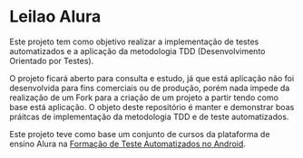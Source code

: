 # Leilao Alura
<p>
  Este projeto tem como objetivo realizar a implementação de testes automatizados e a aplicação da metodologia TDD (Desenvolvimento Orientado por Testes).
</p>
<p>
  O projeto ficará aberto para consulta e estudo, já que está aplicação não foi desenvolvida para fins comerciais ou de produção, porém nada impede da realização de um Fork para a criação de um projeto a partir tendo como base está aplicação. O objeto deste repositório é manter e demonstrar boas práitcas de implementação da metodologia TDD e de teste automatizados.
</p>
<p>
  Este projeto teve como base um conjunto de cursos da plataforma de ensino Alura na <a href="https://www.alura.com.br/formacao-testes-automatizados-android">Formação de Teste Automatizados no Android</a>.
</p>
